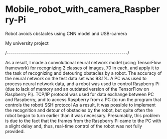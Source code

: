 # Mobile_robot_with_camera_Raspberry-Pi
Robot avoids obstacles using CNN model and USB-camera

My university project

/*------------------------------------------------------------*/

As a result, I made a convolutional neural network model (using TensorFlow framework) for recognizing 2 classes of images, 70 in each, and apply it to the task of recognizing and detouring obstacles by a robot. The accuracy of the neural network on the test data set was 93.1%.
A PC was used to process neural network data, and a robot was used to control Raspberry Pi (due to lack of memory and an outdated version of the TensorFlow on
Raspberry Pi). 
TCP/IP protocol was used for data exchange between PC and Raspberry, and to access Raspberry from a PC (to run the program that controls the robot) SSH protocol
As a result, it was possible to implement the recognition and detour of obstacles by the robot, but quite often the robot began to turn earlier than it was necessary.
Presumably, this problem is due to the fact that the frames from the Raspberry Pi came to the PC with a slight delay and, thus, real-time control of the robot was not fully provided.

